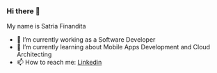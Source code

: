### Hi there 👋
<!-- **satriafdt/satriafdt** is a ✨ _special_ ✨ repository because its `README.md` (this file) appears on your GitHub profile. -->
<!-- Here are some ideas to get you started: -->

My name is Satria Finandita

- 🔭 I’m currently working as a Software Developer
- 🌱 I’m currently learning about Mobile Apps Development and Cloud Architecting
- 📫 How to reach me: [Linkedin](https://www.linkedin.com/in/satria-finandita-4a9909118/)

<!-- - 👯 I’m looking to collaborate on ...  -->
<!-- - 🤔 I’m looking for help with ... -->
<!-- - 💬 Ask me about ... -->
<!-- - 😄 Pronouns: ... -->
<!-- - ⚡ Fun fact: ... -->
